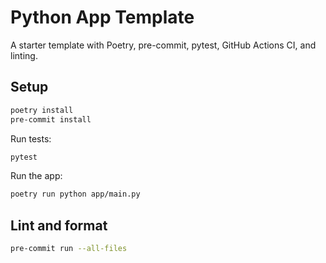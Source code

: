 # Python App Template

A starter template with Poetry, pre-commit, pytest, GitHub Actions CI, and linting.

## Setup

```bash
poetry install
pre-commit install
```


Run tests:
```bash
pytest
```

Run the app:
```bash
poetry run python app/main.py
```

## Lint and format
```bash
pre-commit run --all-files
```